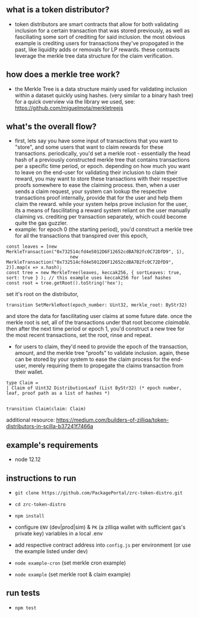 ## what is a token distributor? ##
- token distributors are smart contracts that allow for both validating inclusion for a certain transaction that was stored previously, as well as fasciliating some sort of crediting for said inclusion. the most obvious example is crediting users for transactions they've propogated in the past, like liquidity adds or removals for LP rewards. these contracts leverage the merkle tree data structure for the claim verification.

## how does a merkle tree work? ##
- the Merkle Tree is a data structure mainly used for validating inclusion within a dataset quickly using hashes. (very similar to a binary hash tree) for a quick overview via the library we used, see: https://github.com/miguelmota/merkletreejs

## what's the overall flow? ##
- first, lets say you have some input of transactions that you want to "store", and some users that want to claim rewards for these transactions. periodically, you'd set a merkle root - essentially the head hash of a previously constructed merkle tree that contains transactions per a specific time period, or epoch. depending on how much you want to leave on the end-user for validating their inclusion to claim their reward, you may want to store these transactions with their respective proofs somewhere to ease the claiming process. then, when a user sends a claim request, your system can lookup the respective transactions proof internally, provide that for the user and help them claim the reward. while your system helps prove inclusion for the user, its a means of fascilitating a reward system reliant on the user manually claiming vs. crediting per transaction separately, which could become quite the gas guzzler. 
- example: for epoch 0 (the starting period), you'd construct a merkle tree for all the transactions that transpired over this epoch,
```
const leaves = [new MerkleTransaction("0x732514cfd4e5012D6F12652cdBA7B2fc0C72DfD9", 1),
						new MerkleTransaction("0x732514cfd4e5012D6F12652cdBA7B2fc0C72DfD9", 2)].map(x => x.hash);
const tree = new MerkleTree(leaves, keccak256, { sortLeaves: true, sort: true } ); // this example uses keccak256 for leaf hashes
const root = tree.getRoot().toString('hex');
```
set it's root on the distributor, 
```
transition SetMerkleRoot(epoch_number: Uint32, merkle_root: ByStr32)
```
and store the data for fascilitating user claims at some future date. once the merkle root is set, all of the transactions under that root become _claimable_. then after the next time period or epoch 1, you'd construct a new tree for the most recent transactions, set the root, rinse and repeat.
- for users to claim, they'd need to provide the epoch of the transaction, amount, and the merkle tree "proofs" to validate inclusion. again, these can be stored by your system to ease the claim process for the end-user, merely requiring them to propegate the claims transaction from their wallet.
```
type Claim =
| Claim of Uint32 DistributionLeaf (List ByStr32) (* epoch number, leaf, proof path as a list of hashes *)


transition Claim(claim: Claim)
```

additional resource: https://medium.com/builders-of-zilliqa/token-distributors-in-scilla-b37241f7466a

## example's requirements ##
- node 12.12

## instructions to run ##
- `git clone https://github.com/PackagePortal/zrc-token-distro.git`
- `cd zrc-token-distro`
- `npm install`

- configure `ENV` (dev|prod|sim) & `PK` (a zilliqa wallet with sufficient gas's private key) variables in a local .env
- add respective contract address into `config.js` per environment (or use the example listed under dev)
- `node example-cron` (set merkle cron example)
- `node example` (set merkle root & claim example)

## run tests ##
- `npm test`

